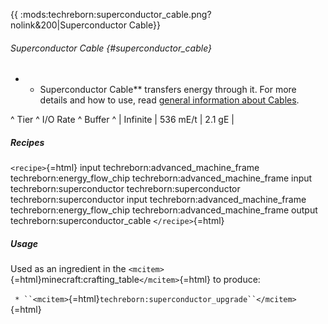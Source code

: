 {{ :mods:techreborn:superconductor_cable.png?nolink&200\|Superconductor
Cable}}

###### Superconductor Cable {#superconductor_cable}

-   -   Superconductor Cable\*\* transfers energy through it. For more
        details and how to use, read [general information about
        Cables](energy:cables "wikilink").

\^ Tier \^ I/O Rate \^ Buffer \^ \| Infinite \| 536 mE/t \| 2.1 gE \|

##### Recipes

`<recipe>`{=html} input techreborn:advanced_machine_frame
techreborn:energy_flow_chip techreborn:advanced_machine_frame input
techreborn:superconductor techreborn:superconductor
techreborn:superconductor input techreborn:advanced_machine_frame
techreborn:energy_flow_chip techreborn:advanced_machine_frame output
techreborn:superconductor_cable `</recipe>`{=html}

##### Usage

Used as an ingredient in the
`<mcitem>`{=html}minecraft:crafting_table`</mcitem>`{=html} to produce:

` * ``<mcitem>`{=html}`techreborn:superconductor_upgrade``</mcitem>`{=html}
